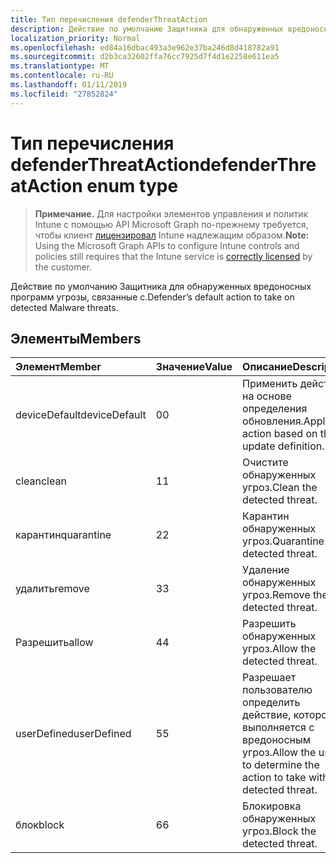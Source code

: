 ```yaml
---
title: Тип перечисления defenderThreatAction
description: Действие по умолчанию Защитника для обнаруженных вредоносных программ угрозы, связанные с.
localization_priority: Normal
ms.openlocfilehash: ed84a16dbac493a3e962e37ba246d8d418782a91
ms.sourcegitcommit: d2b3ca32602ffa76cc7925d7f4d1e2258e611ea5
ms.translationtype: MT
ms.contentlocale: ru-RU
ms.lasthandoff: 01/11/2019
ms.locfileid: "27852824"
---
```

# <a name="defenderthreataction-enum-type"></a><span data-ttu-id="49ad4-103">Тип перечисления defenderThreatAction</span><span class="sxs-lookup"><span data-stu-id="49ad4-103">defenderThreatAction enum type</span></span>

> <span data-ttu-id="49ad4-104">**Примечание.** Для настройки элементов управления и политик Intune с помощью API Microsoft Graph по-прежнему требуется, чтобы клиент [лицензировал](https://go.microsoft.com/fwlink/?linkid=839381) Intune надлежащим образом.</span><span class="sxs-lookup"><span data-stu-id="49ad4-104">**Note:** Using the Microsoft Graph APIs to configure Intune controls and policies still requires that the Intune service is [correctly licensed](https://go.microsoft.com/fwlink/?linkid=839381) by the customer.</span></span>

<span data-ttu-id="49ad4-105">Действие по умолчанию Защитника для обнаруженных вредоносных программ угрозы, связанные с.</span><span class="sxs-lookup"><span data-stu-id="49ad4-105">Defender’s default action to take on detected Malware threats.</span></span>
## <a name="members"></a><span data-ttu-id="49ad4-106">Элементы</span><span class="sxs-lookup"><span data-stu-id="49ad4-106">Members</span></span>
|<span data-ttu-id="49ad4-107">Элемент</span><span class="sxs-lookup"><span data-stu-id="49ad4-107">Member</span></span>|<span data-ttu-id="49ad4-108">Значение</span><span class="sxs-lookup"><span data-stu-id="49ad4-108">Value</span></span>|<span data-ttu-id="49ad4-109">Описание</span><span class="sxs-lookup"><span data-stu-id="49ad4-109">Description</span></span>|
|:---|:---|:---|
|<span data-ttu-id="49ad4-110">deviceDefault</span><span class="sxs-lookup"><span data-stu-id="49ad4-110">deviceDefault</span></span>|<span data-ttu-id="49ad4-111">0</span><span class="sxs-lookup"><span data-stu-id="49ad4-111">0</span></span>|<span data-ttu-id="49ad4-112">Применить действие на основе определения обновления.</span><span class="sxs-lookup"><span data-stu-id="49ad4-112">Apply action based on the update definition.</span></span>|
|<span data-ttu-id="49ad4-113">clean</span><span class="sxs-lookup"><span data-stu-id="49ad4-113">clean</span></span>|<span data-ttu-id="49ad4-114">1</span><span class="sxs-lookup"><span data-stu-id="49ad4-114">1</span></span>|<span data-ttu-id="49ad4-115">Очистите обнаруженных угроз.</span><span class="sxs-lookup"><span data-stu-id="49ad4-115">Clean the detected threat.</span></span>|
|<span data-ttu-id="49ad4-116">карантин</span><span class="sxs-lookup"><span data-stu-id="49ad4-116">quarantine</span></span>|<span data-ttu-id="49ad4-117">2</span><span class="sxs-lookup"><span data-stu-id="49ad4-117">2</span></span>|<span data-ttu-id="49ad4-118">Карантин обнаруженных угроз.</span><span class="sxs-lookup"><span data-stu-id="49ad4-118">Quarantine the detected threat.</span></span>|
|<span data-ttu-id="49ad4-119">удалить</span><span class="sxs-lookup"><span data-stu-id="49ad4-119">remove</span></span>|<span data-ttu-id="49ad4-120">3</span><span class="sxs-lookup"><span data-stu-id="49ad4-120">3</span></span>|<span data-ttu-id="49ad4-121">Удаление обнаруженных угроз.</span><span class="sxs-lookup"><span data-stu-id="49ad4-121">Remove the detected threat.</span></span>|
|<span data-ttu-id="49ad4-122">Разрешить</span><span class="sxs-lookup"><span data-stu-id="49ad4-122">allow</span></span>|<span data-ttu-id="49ad4-123">4</span><span class="sxs-lookup"><span data-stu-id="49ad4-123">4</span></span>|<span data-ttu-id="49ad4-124">Разрешить обнаруженных угроз.</span><span class="sxs-lookup"><span data-stu-id="49ad4-124">Allow the detected threat.</span></span>|
|<span data-ttu-id="49ad4-125">userDefined</span><span class="sxs-lookup"><span data-stu-id="49ad4-125">userDefined</span></span>|<span data-ttu-id="49ad4-126">5</span><span class="sxs-lookup"><span data-stu-id="49ad4-126">5</span></span>|<span data-ttu-id="49ad4-127">Разрешает пользователю определить действие, которое выполняется с вредоносным угроз.</span><span class="sxs-lookup"><span data-stu-id="49ad4-127">Allow the user to determine the action to take with the detected threat.</span></span>|
|<span data-ttu-id="49ad4-128">блок</span><span class="sxs-lookup"><span data-stu-id="49ad4-128">block</span></span>|<span data-ttu-id="49ad4-129">6</span><span class="sxs-lookup"><span data-stu-id="49ad4-129">6</span></span>|<span data-ttu-id="49ad4-130">Блокировка обнаруженных угроз.</span><span class="sxs-lookup"><span data-stu-id="49ad4-130">Block the detected threat.</span></span>|



